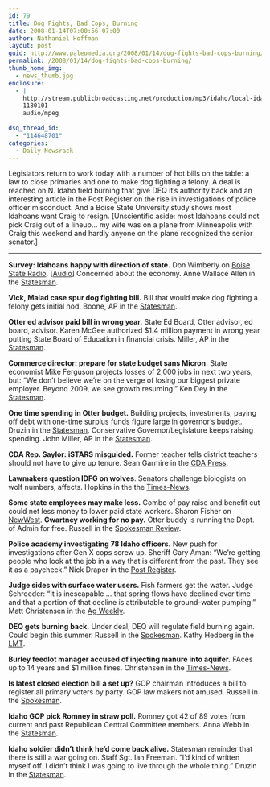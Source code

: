 ```yaml
---
id: 79
title: Dog Fights, Bad Cops, Burning
date: 2008-01-14T07:00:56-07:00
author: Nathaniel Hoffman
layout: post
guid: http://www.paleomedia.org/2008/01/14/dog-fights-bad-cops-burning/
permalink: /2008/01/14/dog-fights-bad-cops-burning/
thumb_home_img:
  - news_thumb.jpg
enclosure:
  - |
    http://stream.publicbroadcasting.net/production/mp3/idaho/local-idaho-665717.mp3
    1180101
    audio/mpeg
    
dsq_thread_id:
  - "114648701"
categories:
  - Daily Newsrack
---
```

Legislators return to work today with a number of hot bills on the table: a law to close primaries and one to make dog fighting a felony. A deal is reached on N. Idaho field burning that give DEQ it&#8217;s authority back and an interesting article in the Post Register on the rise in investigations of police officer misconduct. And a Boise State University study shows most Idahoans want Craig to resign. <!--more--> [Unscientific aside: most Idahoans could not pick Craig out of a lineup&#8230; my wife was on a plane from Minneapolis with Craig this weekend and hardly anyone on the plane recognized the senior senator.]

* * *

**Survey: Idahoans happy with direction of state.** Don Wimberly on [Boise State Radio](http://www.publicbroadcasting.net/idaho/news.newsmain?action=article&ARTICLE_ID=1210528&sectionID=1). [[Audio](http://stream.publicbroadcasting.net/production/mp3/idaho/local-idaho-665717.mp3)] Concerned about the economy. Anne Wallace Allen in the [Statesman](http://www.idahostatesman.com/localnews/story/262451.html).

**Vick, Malad case spur dog fighting bill.** Bill that would make dog fighting a felony gets initial nod. Boone, AP in the [Statesman](http://www.idahostatesman.com/1306/story/262180.html).

**Otter ed advisor paid bill in wrong year.** State Ed Board, Otter advisor, ed board, advisor. Karen McGee authorized $1.4 million payment in wrong year putting State Board of Education in financial crisis. Miller, AP in the [Statesman](http://www.idahostatesman.com/1306/story/262447.html). 

**Commerce director: prepare for state budget sans Micron.** State economist Mike Ferguson projects losses of 2,000 jobs in next two years, but: &#8220;We don&#8217;t believe we&#8217;re on the verge of losing our biggest private employer. Beyond 2009, we see growth resuming.&#8221; Ken Dey in the [Statesman](http://www.idahostatesman.com/103/story/262286.html).

**One time spending in Otter budget.** Building projects, investments, paying off debt with one-time surplus funds figure large in governor&#8217;s budget. Druzin in the [Statesman](http://www.idahostatesman.com/235/story/263319.html). Conservative Governor/Legislature keeps raising spending. John Miller, AP in the [Statesman](http://www.idahostatesman.com/1306/story/262326.html).

**CDA Rep. Saylor: iSTARS misguided.** Former teacher tells district teachers should not have to give up tenure. Sean Garmire in the [CDA Press](http://www.cdapress.com/articles/2008/01/13/news/news04.txt).

**Lawmakers question IDFG on wolves**. Senators challenge biologists on wolf numbers, affects. Hopkins in the the [Times-News](http://www.magicvalley.com/articles/2008/01/12/news/local_state/128568.txt).

**Some state employees may make less.** Combo of pay raise and benefit cut could net less money to lower paid state workers. Sharon Fisher on [NewWest](http://www.newwest.net/city/article/state_employees_may_lose_money_under_otter_plan/C108/L108/). **Gwartney working for no pay.** Otter buddy is running the Dept. of Admin for free. Russell in the [Spokesman Review](http://www.spokesmanreview.com/idaho/topstory.asp?ID=227572&page=all).

**Police academy investigating 78 Idaho officers.** New push for investigations after Gen X cops screw up. Sheriff Gary Aman: &#8220;We&#8217;re getting people who look at the job in a way that is different from the past. They see it as a paycheck.&#8221; Nick Draper in the [Post Register](http://www.postregister.com/story.php?accnum=1001-01132008&today=2008-01-13%2000:00:00).

**Judge sides with surface water users.** Fish farmers get the water. Judge Schroeder: “It is inescapable … that spring flows have declined over time and that a portion of that decline is attributable to ground-water pumping.&#8221; Matt Christensen in the [Ag Weekly](http://www.agweekly.com/articles/2008/01/13/news/ag_news/news27.txt).

**DEQ gets burning back.** Under deal, DEQ will regulate field burning again. Could begin this summer. Russell in the [Spokesman](http://www.spokesmanreview.com/idaho/story.asp?ID=227490). Kathy Hedberg in the [LMT](http://www.lmtribune.com/story/northwest/13377/).

**Burley feedlot manager accused of injecting manure into aquifer.** FAces up to 14 years and $1 million fines. Christensen in the [Times-News](http://www.magicvalley.com/articles/2008/01/12/news/local_state/128528.txt).

**Is latest closed election bill a set up?** GOP chairman introduces a bill to register all primary voters by party. GOP law makers not amused. Russell in the [Spokesman](http://www.spokesmanreview.com/idaho/story.asp?ID=227498).

**Idaho GOP pick Romney in straw poll.** Romney got 42 of 89 votes from current and past Republican Central Committee members. Anna Webb in the [Statesman](http://www.idahostatesman.com/1306/story/263313.html).

**Idaho soldier didn&#8217;t think he&#8217;d come back alive.** Statesman reminder that there is still a war going on. Staff Sgt. Ian Freeman. &#8220;I&#8217;d kind of written myself off. I didn&#8217;t think I was going to live through the whole thing.&#8221; Druzin in the [Statesman](http://www.idahostatesman.com/eyepiece/story/263292.html).